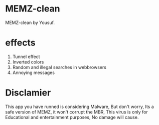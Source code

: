 # MEMZ-clean
MEMZ-clean by Yousuf.
# effects
1. Tunnel effect
2. Inverted colors
3. Random and illegal searches in webbrowsers
4. Annoying messages
# Disclamier
This app you have runned is considering Malware, But don't worry, Its a safe version of MEMZ, it won't corrupt the MBR, This virus is only for Educational and entertainment purposes, No damage will cause.
